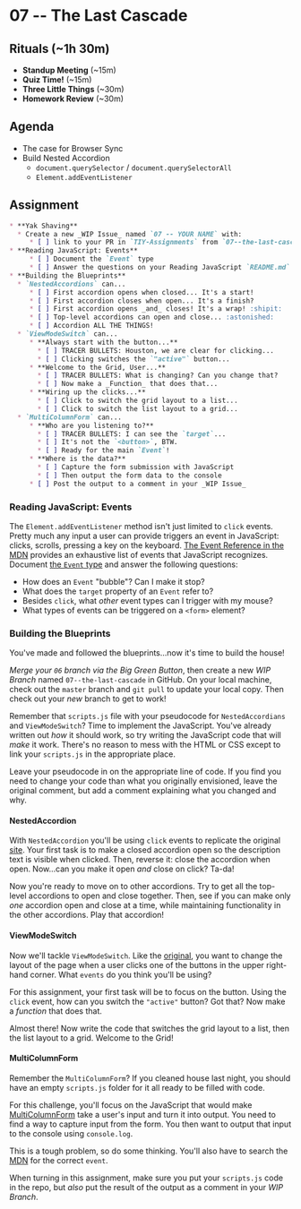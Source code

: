 # 07 -- The Last Cascade

## Rituals (~1h 30m)

* **Standup Meeting** (~15m)
* **Quiz Time!** (~15m)
* **Three Little Things** (~30m)
* **Homework Review** (~30m)

## Agenda

* The case for Browser Sync
* Build Nested Accordion
  * `document.querySelector` / `document.querySelectorAll`
  * `Element.addEventListener`

## Assignment

```markdown
* **Yak Shaving**
  * Create a new _WIP Issue_ named `07 -- YOUR NAME` with:
     * [ ] link to your PR in `TIY-Assignments` from `07--the-last-cascade` into `master`
* **Reading JavaScript: Events**
     * [ ] Document the `Event` type
     * [ ] Answer the questions on your Reading JavaScript `README.md`
* **Building the Blueprints**
  * `NestedAccordions` can...
     * [ ] First accordion opens when closed... It's a start!
     * [ ] First accordion closes when open... It's a finish?
     * [ ] First accordion opens _and_ closes! It's a wrap! :shipit:
     * [ ] Top-level accordions can open and close... :astonished:
     * [ ] Accordion ALL THE THINGS!
  * `ViewModeSwitch` can...
     * **Always start with the button...**
       * [ ] TRACER BULLETS: Houston, we are clear for clicking...
       * [ ] Clicking switches the `"active"` button...
     * **Welcome to the Grid, User...**
       * [ ] TRACER BULLETS: What is changing? Can you change that?
       * [ ] Now make a _Function_ that does that...
     * **Wiring up the clicks...**
       * [ ] Click to switch the grid layout to a list...
       * [ ] Click to switch the list layout to a grid...
  * `MultiColumnForm` can...
     * **Who are you listening to?**
       * [ ] TRACER BULLETS: I can see the `target`...
       * [ ] It's not the `<button>`, BTW.
       * [ ] Ready for the main `Event`!
     * **Where is the data?**
       * [ ] Capture the form submission with JavaScript
       * [ ] Then output the form data to the console
     * [ ] Post the output to a comment in your _WIP Issue_
```

### Reading JavaScript: Events

The `Element.addEventListener` method isn't just limited to `click` events. Pretty much any input a user can provide triggers an event in JavaScript: clicks, scrolls, pressing a key on the keyboard. [The Event Reference in the MDN](https://developer.mozilla.org/en-US/docs/Web/Events) provides an exhaustive list of events that JavaScript recognizes. Document [the `Event` type](https://developer.mozilla.org/en-US/docs/Web/API/Event) and answer the following questions:

* How does an `Event` "bubble"? Can I make it stop?
* What does the `target` property of an `Event` refer to?
* Besides `click`, what _other_ event types can I trigger with my mouse?
* What types of events can be triggered on a `<form>` element?

### Building the Blueprints
You've made and followed the blueprints...now it's time to build the house!

_Merge your `06` branch via the Big Green Button_, then create a new _WIP Branch_ named `07--the-last-cascade` in GitHub. On your local machine, check out the `master` branch and `git pull` to update your local copy. Then check out your _new_ branch to get to work!

Remember that `scripts.js` file with your pseudocode for `NestedAccordians` and `ViewModeSwitch`? Time to implement the JavaScript. You've already written out _how_ it should work, so try writing the JavaScript code that will _make_ it work. There's no reason to mess with the HTML or CSS except to link your `scripts.js` in the appropriate place.

Leave your pseudocode in on the appropriate line of code. If you find you need to change your code than what you originally envisioned, leave the original comment, but add a comment explaining what you changed and why.

#### NestedAccordion

With `NestedAccordion` you'll be using `click` events to replicate the original [site](http://tympanus.net/codrops/2013/03/29/nested-accordion/). Your first task is to make a closed accordion open so the description text is visible when clicked. Then, reverse it: close the accordion when open. Now...can you make it open _and_ close on click? Ta-da! 

Now you're ready to move on to other accordions. Try to get all the top-level accordions to open and close together. Then, see if you can make only _one_ accordion open and close at a time, while maintaining functionality in the other accordions. Play that accordion!

#### ViewModeSwitch

Now we'll tackle `ViewModeSwitch`. Like the [original](http://tympanus.net/codrops/2013/07/01/view-mode-switch/), you want to change the layout of the page when a user clicks one of the buttons in the upper right-hand corner. What `events` do you think you'll be using? 

For this assignment, your first task will be to focus on the button. Using the `click` event, how can you switch the `"active"` button? Got that? Now make a _function_ that does that. 

Almost there! Now write the code that switches the grid layout to a list, then the list layout to a grid. Welcome to the Grid!

#### MultiColumnForm

Remember the `MultiColumnForm`? If you cleaned house last night, you should have an empty `scripts.js` folder for it all ready to be filled with code. 

For this challenge, you'll focus on the JavaScript that would make [MultiColumnForm](http://tympanus.net/codrops/2013/06/06/responsive-multi-column-form/) take a user's input and turn it into output. You need to find a way to capture input from the form. You then want to output that input to the console using `console.log`. 

This is a tough problem, so do some thinking. You'll also have to search the [MDN](https://developer.mozilla.org/en-US/docs/Web/Events) for the correct `event`. 

When turning in this assignment, make sure you put your `scripts.js` code in the repo, but _also_ put the result of the output as a comment in your _WIP Branch_.
